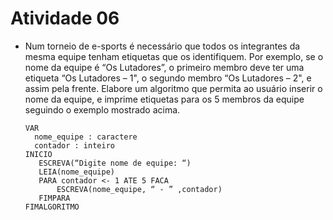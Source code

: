 # Atividade 06

* Num torneio de e-sports é necessário que todos os integrantes da mesma equipe tenham etiquetas que os identifiquem. Por exemplo, se o nome da equipe é “Os Lutadores”, o primeiro membro deve ter uma etiqueta “Os Lutadores – 1", o segundo membro “Os Lutadores – 2", e assim pela frente. Elabore um algoritmo que permita ao usuário inserir o nome da equipe, e imprime etiquetas para os 5 membros da equipe seguindo o exemplo mostrado acima.

      VAR
        nome_equipe : caractere
        contador : inteiro
      INICIO
	     ESCREVA(“Digite nome de equipe: “)
	     LEIA(nome_equipe)
	     PARA contador <- 1 ATE 5 FACA
		     ESCREVA(nome_equipe, “ - ” ,contador)
	     FIMPARA
      FIMALGORITMO
